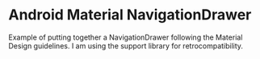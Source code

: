 # Android Material NavigationDrawer
Example of putting together a NavigationDrawer following the Material Design guidelines. 
I am using the support library for retrocompatibility.
